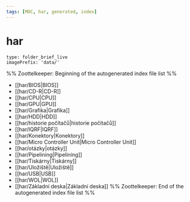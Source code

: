 ```yaml
---
tags: [MOC, har, generated, index]
---
```

# har
```ccard
type: folder_brief_live
imagePrefix: 'data/'
```
%% Zoottelkeeper: Beginning of the autogenerated index file list  %%
-  [[har/BIOS|BIOS]]
-  [[har/CD-R|CD-R]]
-  [[har/CPU|CPU]]
-  [[har/GPU|GPU]]
-  [[har/Grafika|Grafika]]
-  [[har/HDD|HDD]]
-  [[har/historie počítačů|historie počítačů]]
-  [[har/IQRF|IQRF]]
-  [[har/Konektory|Konektory]]
-  [[har/Micro Controller Unit|Micro Controller Unit]]
-  [[har/otázky|otázky]]
-  [[har/Pipelining|Pipelining]]
-  [[har/Tiskárny|Tiskárny]]
-  [[har/Uložiště|Uložiště]]
-  [[har/USB|USB]]
-  [[har/WOL|WOL]]
-  [[har/Základní deska|Základní deska]]
%% Zoottelkeeper: End of the autogenerated index file list  %%
